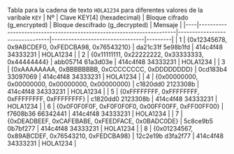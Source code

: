 Tabla para la cadena de texto `HOLA1234` para diferentes valores de la varibale `KEY`
| Nº | Clave KEY[4] (hexadecimal)                                           | Bloque cifrado (g_encrypted)   | Bloque descifrado (g_decrypted) | Mensaje |
|----|----------------------------------------------------------------------|--------------------------------|---------------------------------|---------|
| 1  | {0x12345678, 0x9ABCDEF0, 0xFEDCBA98, 0x76543210}                     | da21c31f 5e98b1fd              | 414c4f48 34333231               | HOLA1234 |
| 2  | {0x11111111, 0x22222222, 0x33333333, 0x44444444}                     | abb05714 61a3d03e              | 414c4f48 34333231               | HOLA1234 |
| 3  | {0xAAAAAAAA, 0xBBBBBBBB, 0xCCCCCCCC, 0xDDDDDDDD}                     | 0cd183b4 33097069              | 414c4f48 34333231               | HOLA1234 |
| 4  | {0x00000000, 0x00000000, 0x00000000, 0x00000000}                     | c1820dd0 2123308b              | 414c4f48 34333231               | HOLA1234 |
| 5  | {0xFFFFFFFF, 0xFFFFFFFF, 0xFFFFFFFF, 0xFFFFFFFF}                     | c1820dd0 2123308b              | 414c4f48 34333231               | HOLA1234 |
| 6  | {0x0F0F0F0F, 0xF0F0F0F0, 0x00FF00FF, 0xFF00FF00}                     | f7608b36 66342441              | 414c4f48 34333231               | HOLA1234 |
| 7  | {0xDEADBEEF, 0xCAFEBABE, 0xFEEDFACE, 0x0BADC0DE}                     | 5c8ce9b5 0b7bf277              | 414c4f48 34333231               | HOLA1234 |
| 8  | {0x01234567, 0x89ABCDEF, 0x76543210, 0xFEDCBA98}                     | 12c2e19b d3fa2f77              | 414c4f48 34333231               | HOLA1234 |

